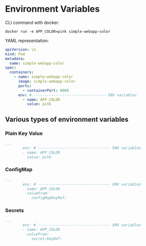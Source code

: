 # Environment Variables

CLI command with docker:

```CLI
docker run -e APP_COLOR=pink simple-webapp-color
```

YAML representation:

```YAML
apiVersion: v1
kind: Pod
metadata:
  name: simple-webapp-color
spec:
  containers:
    - name: simple-webapp-color
      image: simple-webapp-color
      ports:
        - containerPort: 8080
      env: # --------------------------------- ENV variables
        - name: APP_COLOR
          value: pink
```

## Various types of environment variables

### Plain Key Value

```YAML
...
        env: # --------------------------------- ENV variables
        - name: APP_COLOR
          value: pink
```

### ConfigMap

```YAML
...
        env: # --------------------------------- ENV variables
        - name: APP_COLOR
          valueFrom:
            configMapKeyRef: 
```

### Secrets

```YAML
...
        env: # --------------------------------- ENV variables
        - name: APP_COLOR
          valueFrom:
            secret:KeyRef:
```
